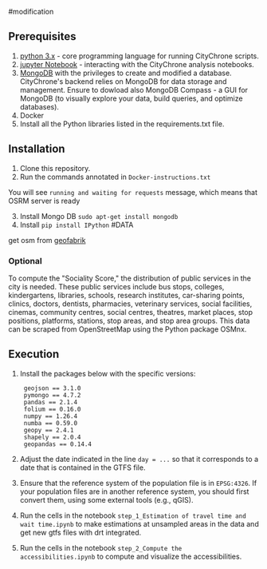 #modification

## Prerequisites
1. [python 3.x](https://www.python.org/download/releases/3.0/) - core programming language for running CityChrone scripts.
2. [jupyter Notebook](http://jupyter.org/) -  interacting with the CityChrone analysis notebooks.
3. [MongoDB](https://www.mongodb.com/download-center#community) with the privileges to create and modified a database.
   CityChrone's backend relies on MongoDB for data storage and management. Ensure to dowload also MongoDB Compass - a GUI for MongoDB (to visually explore your data, build queries, and optimize databases).
5. Docker
6. Install all the Python libraries listed in the requirements.txt file.


## Installation
1. Clone this repository.
2. Run the commands annotated in `Docker-instructions.txt` 

You will see `running and waiting for requests` message, which means that OSRM server is ready

3. Install Mongo DB `sudo apt-get install mongodb`
4. Install `pip install IPython`
#DATA

get osm from [geofabrik](https://download.geofabrik.de/)

### Optional
To compute the "Sociality Score," the distribution of public services in the city is needed. These public services include bus stops, colleges, kindergartens, libraries, schools, research institutes, car-sharing points, clinics, doctors, dentists, pharmacies, veterinary services, social facilities, cinemas, community centres, social centres, theatres, market places, stop positions, platforms, stations, stop areas, and stop area groups. This data can be scraped from OpenStreetMap using the Python package OSMnx.

## Execution


1. Install the packages below with the specific versions:

		geojson == 3.1.0
		pymongo == 4.7.2
		pandas == 2.1.4
		folium == 0.16.0
		numpy == 1.26.4
		numba == 0.59.0
		geopy == 2.4.1
		shapely == 2.0.4
		geopandas == 0.14.4

2. Adjust the date indicated in the line `day = ...` so that it corresponds to a date that is contained in the GTFS file.

3. Ensure that the reference system of the population file is in `EPSG:4326`. If your population files are in another reference system, you should first convert them, using some external tools (e.g., qGIS).

4. Run the cells in the notebook `step_1_Estimation of travel time and wait time.ipynb` to make estimations at unsampled areas in the data and get new gtfs files with drt integrated.
5. Run the cells in the notebook `step_2_Compute the accessibilities.ipynb` to compute and visualize the accessibilities.

    






